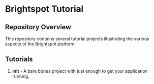 # Brightspot Tutorial

## Repository Overview

This repository contains several tutorial projects illustrating the various aspects of the Brightspot platform. 

## Tutorials

1. **init** - A bare bones project with just enough to get your application running.
